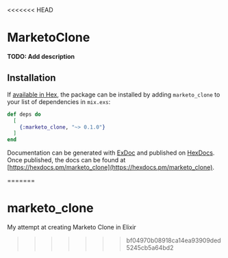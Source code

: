 <<<<<<< HEAD
# MarketoClone

**TODO: Add description**

## Installation

If [available in Hex](https://hex.pm/docs/publish), the package can be installed
by adding `marketo_clone` to your list of dependencies in `mix.exs`:

```elixir
def deps do
  [
    {:marketo_clone, "~> 0.1.0"}
  ]
end
```

Documentation can be generated with [ExDoc](https://github.com/elixir-lang/ex_doc)
and published on [HexDocs](https://hexdocs.pm). Once published, the docs can
be found at [https://hexdocs.pm/marketo_clone](https://hexdocs.pm/marketo_clone).

=======
# marketo_clone
My attempt at creating Marketo Clone in Elixir
>>>>>>> bf04970b08918ca14ea93909ded5245cb5a64bd2
